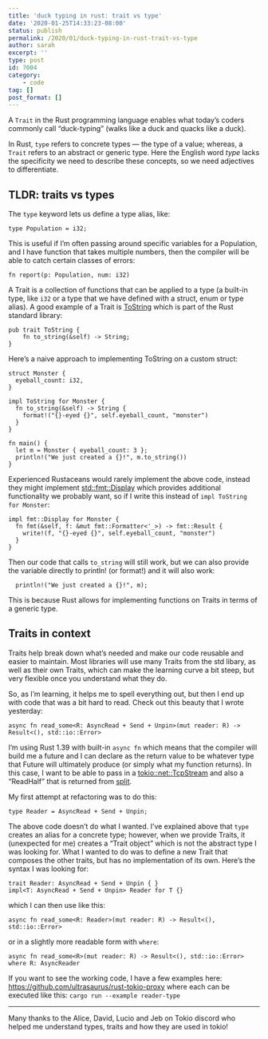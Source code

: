 ```yaml
---
title: 'duck typing in rust: trait vs type'
date: '2020-01-25T14:33:23-08:00'
status: publish
permalink: /2020/01/duck-typing-in-rust-trait-vs-type
author: sarah
excerpt: ''
type: post
id: 7004
category:
    - code
tag: []
post_format: []
---
```

A `Trait` in the Rust programming language enables what today’s coders commonly call “duck-typing” (walks like a duck and quacks like a duck).

In Rust, `type` refers to concrete types — the type of a value; whereas, a `Trait` refers to an abstract or generic type. Here the English word *type* lacks the specificity we need to describe these concepts, so we need adjectives to differentiate.

TLDR: traits vs types
---------------------

The `type` keyword lets us define a type alias, like:

```
type Population = i32;

```

This is useful if I’m often passing around specific variables for a Population, and I have function that takes multiple numbers, then the compiler will be able to catch certain classes of errors:

```
fn report(p: Population, num: i32)

```

A Trait is a collection of functions that can be applied to a type (a built-in type, like `i32` or a type that we have defined with a struct, enum or type alias). A good example of a Trait is [ToString](https://doc.rust-lang.org/std/string/trait.ToString.html#tymethod.to_string) which is part of the Rust standard library:

```
pub trait ToString {
    fn to_string(&self) -> String;
}

```

Here’s a naive approach to implementing ToString on a custom struct:

```
struct Monster {
  eyeball_count: i32,
}

impl ToString for Monster {
  fn to_string(&self) -> String {
    format!("{}-eyed {}", self.eyeball_count, "monster")
  }
}

fn main() {
  let m = Monster { eyeball_count: 3 };
  println!("We just created a {}!", m.to_string())
}

```

Experienced Rustaceans would rarely implement the above code, instead they might implement [std::fmt::Display](https://doc.rust-lang.org/std/fmt/trait.Display.html) which provides additional functionality we probably want, so if I write this instead of `impl ToString for Monster`:

```
impl fmt::Display for Monster {
  fn fmt(&self, f: &mut fmt::Formatter<'_>) -> fmt::Result {
    write!(f, "{}-eyed {}", self.eyeball_count, "monster")
  }
}

```

Then our code that calls `to_string` will still work, but we can also provide the variable directly to println! (or format!) and it will also work:

```
  println!("We just created a {}!", m);

```

This is because Rust allows for implementing functions on Traits in terms of a generic type.

Traits in context
-----------------

Traits help break down what’s needed and make our code reusable and easier to maintain. Most libraries will use many Traits from the std libary, as well as their own Traits, which can make the learning curve a bit steep, but very flexible once you understand what they do.

So, as I’m learning, it helps me to spell everything out, but then I end up with code that was a bit hard to read. Check out this beauty that I wrote yesterday:

```
async fn read_some<R: AsyncRead + Send + Unpin>(mut reader: R) -> Result<(), std::io::Error>

```

I’m using Rust 1.39 with built-in `async fn` which means that the compiler will build me a future and I can declare as the return value to be whatever type that Future will ultimately produce (or simply what my function returns). In this case, I want to be able to pass in a [tokio::net::TcpStream](https://docs.rs/tokio/0.2.10/tokio/net/struct.TcpStream.html) and also a “ReadHalf” that is returned from [split](https://docs.rs/tokio/0.2.10/tokio/io/fn.split.html).

My first attempt at refactoring was to do this:

```
type Reader = AsyncRead + Send + Unpin;

```

The above code doesn’t do what I wanted. I’ve explained above that `type` creates an alias for a concrete type; however, when we provide Traits, it (unexpected for me) creates a “Trait object” which is not the abstract type I was looking for. What I wanted to do was to define a new Trait that composes the other traits, but has no implementation of its own. Here’s the syntax I was looking for:

```
trait Reader: AsyncRead + Send + Unpin { } 
impl<T: AsyncRead + Send + Unpin> Reader for T {}

```

which I can then use like this:

```
async fn read_some<R: Reader>(mut reader: R) -> Result<(), std::io::Error>

```

or in a slightly more readable form with `where`:

```
async fn read_some<R>(mut reader: R) -> Result<(), std::io::Error>
where R: AsyncReader  

```

If you want to see the working code, I have a few examples here: https://github.com/ultrasaurus/rust-tokio-proxy where each can be executed like this: `cargo run --example reader-type`

- - - - - -

Many thanks to the Alice, David, Lucio and Jeb on Tokio discord who helped me understand types, traits and how they are used in tokio!